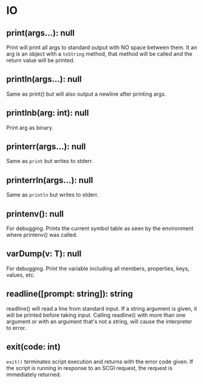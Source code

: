 # IO

## print(args...): null

Print will print all args to standard output with NO space between them. It an arg is
an object with a `toString` method, that method will be called and the return value
will be printed.

## println(args...): null

Same as print() but will also output a newline after printing args.

## printlnb(arg: int): null

Print arg as binary.

## printerr(args...): null

Same as `print` but writes to stderr.

## printerrln(args...): null

Same as `println` but writes to stderr.

## printenv(): null

For debugging. Prints the current symbol table as seen by the environment where
printenv() was called.

## varDump(v: T): null

For debugging. Print the variable including all members, properties, keys, values, etc.

## readline([prompt: string]): string

readline() will read a line from standard input. If a string argument is given, it
will be printed before taking input. Calling readline() with more than one argument
or with an argument that's not a string, will cause the interpreter to error.

## exit(code: int)

`exit()` terminates script execution and returns with the error code given.
If the script is running in response to an SCGI request, the request is immediately
returned.
